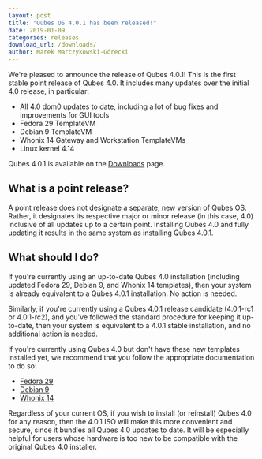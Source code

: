 ```yaml
---
layout: post
title: "Qubes OS 4.0.1 has been released!"
date: 2019-01-09
categories: releases
download_url: /downloads/
author: Marek Marczykowski-Górecki
---
```


We're pleased to announce the release of Qubes 4.0.1! This is the first
stable point release of Qubes 4.0. It includes many updates over the
initial 4.0 release, in particular:

 - All 4.0 dom0 updates to date, including a lot of bug fixes and
   improvements for GUI tools
 - Fedora 29 TemplateVM
 - Debian 9 TemplateVM
 - Whonix 14 Gateway and Workstation TemplateVMs
 - Linux kernel 4.14

Qubes 4.0.1 is available on the [Downloads] page.


What is a point release?
------------------------

A point release does not designate a separate, new version of Qubes OS.
Rather, it designates its respective major or minor release (in this
case, 4.0) inclusive of all updates up to a certain point. Installing
Qubes 4.0 and fully updating it results in the same system as installing
Qubes 4.0.1.


What should I do?
-----------------

If you're currently using an up-to-date Qubes 4.0 installation
(including updated Fedora 29, Debian 9, and Whonix 14 templates), then
your system is already equivalent to a Qubes 4.0.1 installation. No
action is needed.

Similarly, if you're currently using a Qubes 4.0.1 release candidate
(4.0.1-rc1 or 4.0.1-rc2), and you've followed the standard procedure for
keeping it up-to-date, then your system is equivalent to a 4.0.1 stable
installation, and no additional action is needed.

If you're currently using Qubes 4.0 but don't have these new templates
installed yet, we recommend that you follow the appropriate
documentation to do so:

 - [Fedora 29]
 - [Debian 9]
 - [Whonix 14]

Regardless of your current OS, if you wish to install (or reinstall)
Qubes 4.0 for any reason, then the 4.0.1 ISO will make this more
convenient and secure, since it bundles all Qubes 4.0 updates to date.
It will be especially helpful for users whose hardware is too new to be
compatible with the original Qubes 4.0 installer.


[Downloads]: https://www.qubes-os.org/downloads/
[Fedora 29]: https://www.qubes-os.org/doc/template/fedora/upgrade-28-to-29/
[Debian 9]: https://www.qubes-os.org/doc/template/debian/upgrade-8-to-9/
[Whonix 14]: https://www.whonix.org/wiki/Upgrading_Whonix_13_to_Whonix_14
